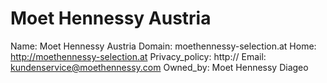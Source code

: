 
# Moet Hennessy Austria

Name: Moet Hennessy Austria
Domain: moethennessy-selection.at
Home: http://moethennessy-selection.at
Privacy_policy: http://
Email: kundenservice@moethennessy.com
Owned_by: Moet Hennessy Diageo
